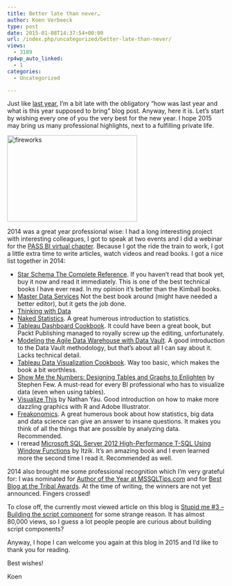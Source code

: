 ```yaml
---
title: Better late than never…
author: Koen Verbeeck
type: post
date: 2015-01-08T14:37:54+00:00
url: /index.php/uncategorized/better-late-than-never/
views:
  - 3189
rp4wp_auto_linked:
  - 1
categories:
  - Uncategorized

---
```

Just like [last year][1], I&#8217;m a bit late with the obligatory &#8220;how was last year and what is this year supposed to bring&#8221; blog post. Anyway, here it is. Let&#8217;s start by wishing every one of you the very best for the new year. I hope 2015 may bring us many professional highlights, next to a fulfilling private life.

[<img class="alignnone size-medium wp-image-3148" src="/wp-content/uploads/2015/01/fireworks-300x200.jpg" alt="fireworks" width="300" height="200" srcset="/wp-content/uploads/2015/01/fireworks-300x200.jpg 300w, /wp-content/uploads/2015/01/fireworks-1024x682.jpg 1024w, /wp-content/uploads/2015/01/fireworks.jpg 1600w" sizes="(max-width: 300px) 100vw, 300px" />][2]

2014 was a great year professional wise: I had a long interesting project with interesting colleagues, I got to speak at two events and I did a webinar for the [PASS BI virtual chapter][3]. Because I got the ride the train to work, I got a little extra time to write articles, watch videos and read books. I got a nice list together in 2014:

  * [Star Schema The Complete Reference][4]. If you haven&#8217;t read that book yet, buy it now and read it immediately. This is one of the best technical books I have ever read. In my opinion it&#8217;s better than the Kimball books.
  * [Master Data Services][5] Not the best book around (might have needed a better editor), but it gets the job done.
  * [Thinking with Data][6]
  * [Naked Statistics][7]. A great humerous introduction to statistics.
  * [Tableau Dashboard Cookbook][8]. It could have been a great book, but Packt Publishing managed to royally screw up the editing, unfortunately.
  * [Modeling the Agile Data Warehouse with Data Vault][9]. A good introduction to the Data Vault methodology, but that&#8217;s about all I can say about it. Lacks technical detail.
  * [Tableau Data Visualization Cookbook][10]. Way too basic, which makes the book a bit worthless.
  * [Show Me the Numbers: Designing Tables and Graphs to Enlighten][11] by Stephen Few. A must-read for every BI professional who has to visualize data (even when using tables).
  * [Visualize This][12] by Nathan Yau. Good introduction on how to make more dazzling graphics with R and Adobe Illustrator.
  * [Freakonomics][13]. A great humerous book about how statistics, big data and data science can give an answer to insane questions. It makes you think of all the things that are possible by analyzing data. Recommended.
  * I reread [Microsoft SQL Server 2012 High-Performance T-SQL Using Window Functions][14] by Itzik. It&#8217;s an amazing book and I even learned more the second time I read it. Recommended as well.

2014 also brought me some professional recognition which I&#8217;m very grateful for: I was nominated for [Author of the Year at MSSQLTips.com][15] and for [Best Blog at the Tribal Awards][16]. At the time of writing, the winners are not yet announced. Fingers crossed!

To close off, the currently most viewed article on this blog is [Stupid me #3 – Building the script component][17] for some strange reason. It has almost 80,000 views, so I guess a lot people people are curious about building script components?

Anyway, I hope I can welcome you again at this blog in 2015 and I&#8217;d like to thank you for reading.
  
Best wishes!

Koen

 [1]: /index.php/itprofessionals/professionaldevelopment/happy-2014/
 [2]: /wp-content/uploads/2015/01/fireworks.jpg
 [3]: /index.php/uncategorized/pass-bi-vc-recording-is-available-now/
 [4]: /index.php/datamgmt/datadesign/star-schema-the-complete-reference-review/
 [5]: /index.php/datamgmt/master-data-services-second-edition-review/
 [6]: /index.php/datamgmt/thinking-with-data-by-max-shron/
 [7]: /index.php/itprofessionals/book-review/naked-statistics/
 [8]: /index.php/webdev/business-intelligence/tableau-dashboard-cookbook-by-jen-stirrup/
 [9]: /index.php/datamgmt/datadesign/modeling-the-agile-data-warehouse-with-data-vault-review-2/
 [10]: /index.php/datamgmt/tableau-data-visualization-cookbook-review/
 [11]: http://www.amazon.com/Show-Me-Numbers-Designing-Enlighten/dp/0970601972/ref=asap_bc?ie=UTF8
 [12]: http://www.amazon.com/Visualize-This-FlowingData-Visualization-Statistics/dp/0470944889
 [13]: http://www.amazon.com/Freakonomics-Economist-Explores-Hidden-Everything-ebook/dp/B002RPCOH8/ref=sr_1_1?s=books&ie=UTF8&qid=1420726905&sr=1-1&keywords=freakonomics
 [14]: http://www.amazon.com/Microsoft-High-Performance-Functions-Developer-Reference/dp/0735658366/ref=sr_1_1?s=books&ie=UTF8&qid=1420727079&sr=1-1&keywords=window+functions
 [15]: /index.php/webdev/business-intelligence/nominated-for-author-of-the-year/
 [16]: /index.php/itprofessionals/other/nominated-for-the-2014-tribal-awards/
 [17]: /index.php/datamgmt/ssis/stupid-me-3-building-the/